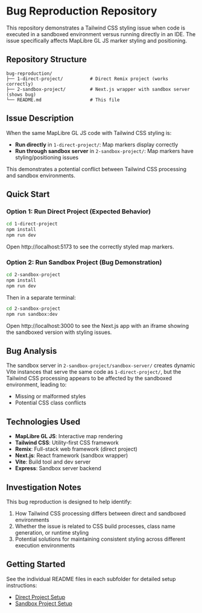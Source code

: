 # Bug Reproduction Repository

This repository demonstrates a Tailwind CSS styling issue when code is executed in a sandboxed environment versus running directly in an IDE. The issue specifically affects MapLibre GL JS marker styling and positioning.

## Repository Structure

```
bug-reproduction/
├── 1-direct-project/          # Direct Remix project (works correctly)
├── 2-sandbox-project/         # Next.js wrapper with sandbox server (shows bug)
└── README.md                  # This file
```

## Issue Description

When the same MapLibre GL JS code with Tailwind CSS styling is:

- **Run directly** in `1-direct-project/`: Map markers display correctly
- **Run through sandbox server** in `2-sandbox-project/`: Map markers have styling/positioning issues

This demonstrates a potential conflict between Tailwind CSS processing and sandbox environments.

## Quick Start

### Option 1: Run Direct Project (Expected Behavior)

```bash
cd 1-direct-project
npm install
npm run dev
```

Open http://localhost:5173 to see the correctly styled map markers.

### Option 2: Run Sandbox Project (Bug Demonstration)

```bash
cd 2-sandbox-project
npm install
npm run dev
```

Then in a separate terminal:

```bash
cd 2-sandbox-project
npm run sandbox:dev
```

Open http://localhost:3000 to see the Next.js app with an iframe showing the sandboxed version with styling issues.

## Bug Analysis

The sandbox server in `2-sandbox-project/sandbox-server/` creates dynamic Vite instances that serve the same code as `1-direct-project/`, but the Tailwind CSS processing appears to be affected by the sandboxed environment, leading to:

- Missing or malformed styles
- Potential CSS class conflicts

## Technologies Used

- **MapLibre GL JS**: Interactive map rendering
- **Tailwind CSS**: Utility-first CSS framework
- **Remix**: Full-stack web framework (direct project)
- **Next.js**: React framework (sandbox wrapper)
- **Vite**: Build tool and dev server
- **Express**: Sandbox server backend

## Investigation Notes

This bug reproduction is designed to help identify:

1. How Tailwind CSS processing differs between direct and sandboxed environments
2. Whether the issue is related to CSS build processes, class name generation, or runtime styling
3. Potential solutions for maintaining consistent styling across different execution environments

## Getting Started

See the individual README files in each subfolder for detailed setup instructions:

- [Direct Project Setup](./1-direct-project/README.md)
- [Sandbox Project Setup](./2-sandbox-project/README.md)
